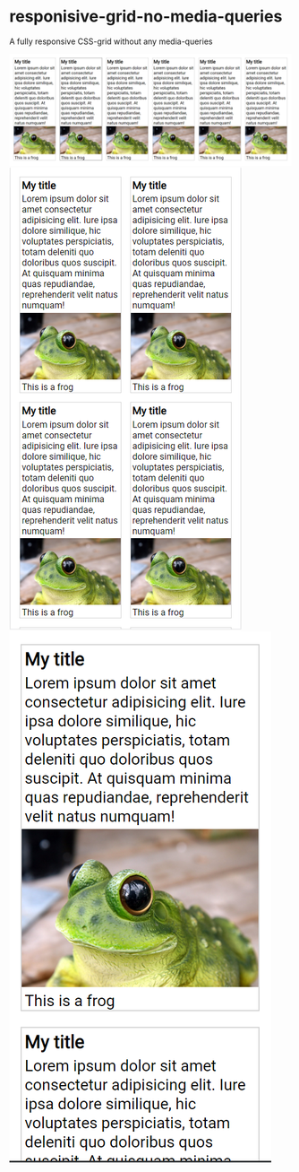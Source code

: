 # responisive-grid-no-media-queries
A fully responsive CSS-grid without any media-queries


![screenshot](img/full.png)
![screenshot](img/half.png)
![screenshot](img/small.png)